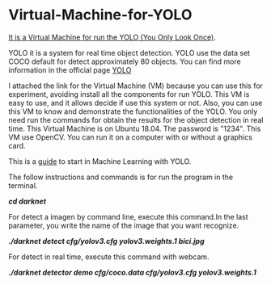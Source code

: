 # Virtual-Machine-for-YOLO
[It is a Virtual Machine for run the YOLO (You Only Look Once)](https://drive.google.com/drive/u/4/folders/1hjfmpTuctrJNz1gPnWLkfYX7a78OXP2K). 

YOLO it is a system for real time object detection. YOLO use the data set COCO default for detect approximately 80 objects. You can find more information in the official page [YOLO](https://pjreddie.com/darknet/yolo/)            

I attached the link for the Virtual Machine (VM) because you can use this for experiment, avoiding install all the components for run YOLO. This VM is easy to use, and it allows decide if use this system or not. Also, you can use this VM to know and demonstrate the functionalities of the YOLO. 
You only need run the commands for obtain the results for the object detection in real time.
This Virtual Machine is on Ubuntu 18.04. The password is "1234". This VM use OpenCV. You can run it on a computer with or without a graphics card.

This is a [guide](https://revistas.ulatina.ac.cr/index.php/tecnologiavital/article/download/250/260) to start in Machine Learning with YOLO.

The follow instructions and commands is for run the program in the terminal. 

***cd darknet***

For detect a imagen by command line, execute this command.In the last parameter, you write the name of the image that you want recognize.


***./darknet detect cfg/yolov3.cfg yolov3.weights.1 bici.jpg***

For detect in real time, execute this command with webcam.


***./darknet detector demo cfg/coco.data cfg/yolov3.cfg yolov3.weights.1***

         





